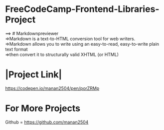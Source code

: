 # FreeCodeCamp-Frontend-Libraries-Project


==> # Markdownpreviewer<br/>
=>Markdown is a text-to-HTML conversion tool for web writers.<br/>
=>Markdown allows you to write using an easy-to-read, easy-to-write plain text format<br/>
=>then convert it to structurally valid XHTML (or HTML)<br/>

# |Project Link|
https://codepen.io/manan2504/pen/porZRMp

# For More Projects
Github = https://github.com/manan2504






